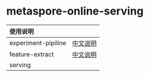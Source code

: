 # metaspore-online-serving





| 使用说明            |                                           |
| :------------------ | :---------------------------------------: |
| experiment-pipiline | [中文说明](experiment-pipeline/README.md) |
| feature-extract     |   [中文说明](feature-extract/README.md)   |
| serving             |                                           |

